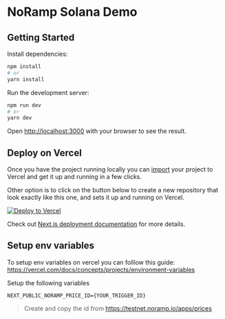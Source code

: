 # NoRamp Solana Demo

## Getting Started

Install dependencies:

```bash
npm install
# or
yarn install
```

Run the development server:

```bash
npm run dev
# or
yarn dev
```

Open [http://localhost:3000](http://localhost:3000) with your browser to see the result.

## Deploy on Vercel

Once you have the project running locally you can [import](https://vercel.com/import/git) your project to Vercel and get it up and running in a few clicks.

Other option is to click on the button below to create a new repository that look exactly like this one, and sets it up and running on Vercel.

[![Deploy to Vercel](https://vercel.com/button)](https://vercel.com/import/project?template=https://github.com/noramp/noramp-demo-app/tree/main)

Check out [Next.js deployment documentation](https://nextjs.org/docs/deployment) for more details.

## Setup env variables

To setup env variables on vercel you can folllow this guide: https://vercel.com/docs/concepts/projects/environment-variables

Setup the following variables


`NEXT_PUBLIC_NORAMP_PRICE_ID={YOUR_TRIGGER_ID}`

> Create and copy the id from https://testnet.noramp.io/apps/prices
 